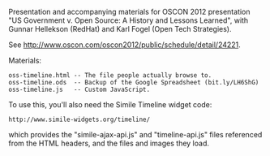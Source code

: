 Presentation and accompanying materials for OSCON 2012 presentation
"US Government v. Open Source: A History and Lessons Learned", with
Gunnar Hellekson (RedHat) and Karl Fogel (Open Tech Strategies).

See http://www.oscon.com/oscon2012/public/schedule/detail/24221.

Materials:

    oss-timeline.html -- The file people actually browse to.
    oss-timeline.ods  -- Backup of the Google Spreadsheet (bit.ly/LH6ShG)
    oss-timeline.js   -- Custom JavaScript.

To use this, you'll also need the Simile Timeline widget code:

    http://www.simile-widgets.org/timeline/

which provides the "simile-ajax-api.js" and "timeline-api.js" files
referenced from the HTML headers, and the files and images they load.
